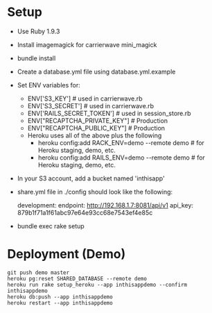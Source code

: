 # Setup

* Use Ruby 1.9.3
* Install imagemagick for carrierwave mini_magick
* bundle install
* Create a database.yml file using database.yml.example
* Set ENV variables for:
    * ENV['S3_KEY'] # used in carrierwave.rb
    * ENV['S3_SECRET'] # used in carrierwave.rb
    * ENV['RAILS_SECRET_TOKEN'] # used in session_store.rb
    * ENV["RECAPTCHA_PRIVATE_KEY"] # Production
    * ENV["RECAPTCHA_PUBLIC_KEY"] # Production
    * Heroku uses all of the above plus the following
        * heroku config:add RACK_ENV=demo --remote demo # for Heroku staging, demo, etc.
        * heroku config:add RAILS_ENV=demo --remote demo # for Heroku staging, demo, etc.
* In your S3 account, add a bucket named 'inthisapp' 
* share.yml file in ./config should look like the following:

    development:
      endpoint: http://192.168.1.7:8081/api/v1
      api_key: 879b1f71a1f61abc97e64e93cc68e7543ef4e85c

* bundle exec rake setup


# Deployment (Demo)

    git push demo master
    heroku pg:reset SHARED_DATABASE --remote demo
    heroku run rake setup_heroku --app inthisappdemo --confirm inthisappdemo
    heroku db:push --app inthisappdemo
    heroku restart --app inthisappdemo